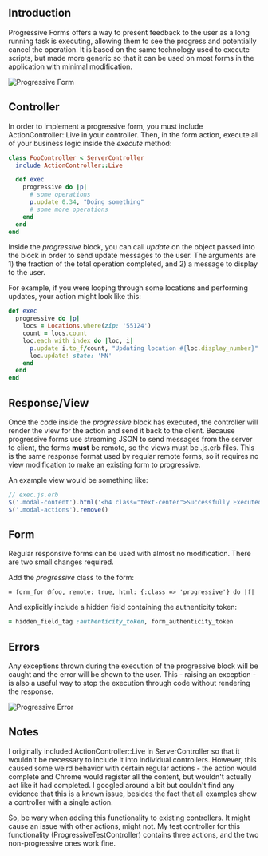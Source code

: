 ## Introduction 

Progressive Forms offers a way to present feedback to the user as a long running task is executing, allowing them to see the progress and potentially cancel the operation. It is based on the same technology used to execute scripts, but made more generic so that it can be used on most forms in the application with minimal modification.

![Progressive Form](https://dl.dropboxusercontent.com/s/ihik7a9qqzqn670/Screenshot%202017-04-04%2011.01.33.png)

## Controller 

In order to implement a progressive form, you must include ActionController::Live in your controller. Then, in the form action, execute all of your business logic inside the _execute_ method: 

```ruby
class FooController < ServerController 
  include ActionController::Live

  def exec
    progressive do |p|
      # some operations
      p.update 0.34, "Doing something"
      # some more operations
    end
  end
end
```

Inside the _progressive_ block, you can call _update_ on the object passed into the block in order to send update messages to the user. The arguments are 1) the fraction of the total operation completed, and 2) a message to display to the user. 

For example, if you were looping through some locations and performing updates, your action might look like this: 

```ruby
def exec
  progressive do |p|
    locs = Locations.where(zip: '55124')
    count = locs.count
    loc.each_with_index do |loc, i|
      p.update i.to_f/count, "Updating location #{loc.display_number}"
      loc.update! state: 'MN'
    end
  end
end
```

## Response/View

Once the code inside the _progressive_ block has executed, the controller will render the view for the action and send it back to the client. Because progressive forms use streaming JSON to send messages from the server to client, the forms **must** be remote, so the views must be .js.erb files. This is the same response format used by regular remote forms, so it requires no view modification to make an existing form to progressive.

An example view would be something like:

```javascript
// exec.js.erb
$('.modal-content').html('<h4 class="text-center">Successfully Executed Progressive Form</h4>')
$('.modal-actions').remove()
```

## Form

Regular responsive forms can be used with almost no modification. There are two small changes required.

Add the _progressive_ class to the form:

```haml
= form_for @foo, remote: true, html: {:class => 'progressive'} do |f|
```

And explicitly include a hidden field containing the authenticity token:

```ruby
= hidden_field_tag :authenticity_token, form_authenticity_token
```

## Errors 

Any exceptions thrown during the execution of the progressive block will be caught and the error will be shown to the user. This - raising an exception - is also a useful way to stop the execution through code without rendering the response.

![Progressive Error](https://dl.dropboxusercontent.com/s/qwxtbqksj8o1pz6/Screenshot%202017-04-04%2011.08.49.png)


## Notes

I originally included ActionController::Live in ServerController so that it wouldn't be necessary to include it into individual controllers. However, this caused some weird behavior with certain regular actions - the action would complete and Chrome would register all the content, but wouldn't actually act like it had completed. I googled around a bit but couldn't find any evidence that this is a known issue, besides the fact that all examples show a controller with a single action.

So, be wary when adding this functionality to existing controllers. It might cause an issue with other actions, might not. My test controller for this functionality (ProgressiveTestController) contains three actions, and the two non-progressive ones work fine.